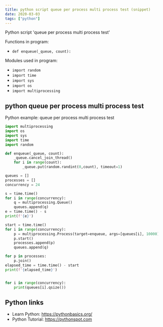 ```yaml
---
title: python script queue per process multi process test (snippet)
date: 2020-03-03
tags: ["python"]
---
```

Python script 'queue per process multi process test'

Functions in program: 
* `def enqueue(_queue, count):`

Modules used in program: 
* `import random`
* `import time`
* `import sys`
* `import os`
* `import multiprocessing`

## python queue per process multi process test

Python example: queue per process multi process test

```python
import multiprocessing
import os
import sys
import time
import random

def enqueue(_queue, count):
    _queue.cancel_join_thread()
    for i in range(count):
        _queue.put(random.randint(0,count), timeout=1)

queues = []
processes = []
concurrency = 24

s = time.time()
for i in range(concurrency):
    q = multiprocessing.Queue()
    queues.append(q)
e = time.time() - s
print(f'{e}')

start = time.time()
for i in range(concurrency):
    p = multiprocessing.Process(target=enqueue, args=[queues[i], 10000])
    p.start()
    processes.append(p)
    queues.append(q)

for p in processes:
    p.join()
elapsed_time = time.time() - start
print(f'{elapsed_time}')


for i in range(concurrency):
    print(queues[i].qsize())

```

## Python links

- Learn Python: https://pythonbasics.org/
- Python Tutorial: https://pythonspot.com
